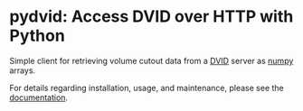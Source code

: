 pydvid: Access DVID over HTTP with Python
=========================================

Simple client for retrieving volume cutout data from a [DVID][] server as [numpy][] arrays.

[DVID]: https://github.com/janelia-flyem/dvid
[numpy]: http://www.numpy.org/

For details regarding installation, usage, and maintenance, please see the [documentation][].

[documentation]: https://janelia-flyem.github.com/pydvid

